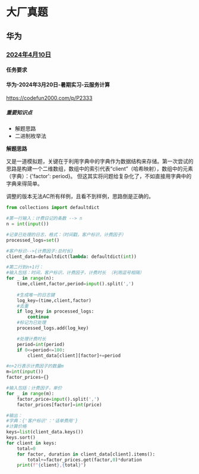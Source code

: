 # 大厂真题
## 华为
### [2024年4月10日](https://notes.kamacoder.com/questions/502144)
#### 任务要求
#### 华为-2024年3月20日-暑期实习-云服务计算

https://codefun2000.com/p/P2333

##### 重要知识点
- 解题思路
- 二进制枚举法


**解题思路**

又是一道模拟题，关键在于利用字典中的字典作为数据结构来存储。第一次尝试的思路是构建一个二维数组，数组中的索引代表“client”（哈希映射），数组中的元素（字典）：{'factor': period}。
但这其实将问题给复杂化了，不如直接用字典中的字典来得简单。


调整的版本无法AC所有样例，且看不到样例，思路倒是正确的。


```Python
from collections import defaultdict

#第一行输入：计费日记的条数 --> n
n = int(input())

#记录已处理的日志，格式：（时间戳，客户标识，计费因子）
processed_logs=set()

#客户标识-->{计费因子:总时长}
client_data=defaultdict(lambda: defaultdict(int))

#第二行到n+1行：
#输入包括：时间，客户标识，计费因子，计费时长 （利用逗号相隔）
for _ in range(n):
    time,client,factor,period=input().split(',')
    
    #生成唯一的日志键
    log_key=(time,client,factor)
    #去重
    if log_key in processed_logs:
        continue
    #标记为已处理
    processed_logs.add(log_key)

    #处理计费时长
    period=int(period)
    if 0<=period<=100:
        client_data[client][factor]+=period

#n+2行表示计费因子的数量m
m=int(input())
factor_prices={}

#输入包括：计费因子，单价
for _ in range(m):
    factor,price=input().split(',')
    factor_prices[factor]=int(price)

#输出：
#字典：{'客户标识'：'话单费用'}
#计算价格
keys=list(client_data.keys())
keys.sort()
for client in keys:
    total=0
    for factor, duration in client_data[client].items():
        total+=factor_prices.get(factor,0)*duration
    print(f"{client},{total}")
```




